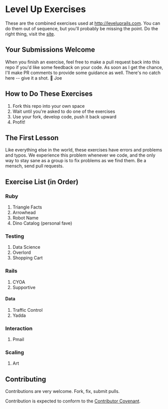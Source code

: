 # Level Up Exercises

These are the combined exercises used at http://leveluprails.com. You can do them out of sequence, but you'll probably be missing the point. Do the right thing, visit the [site](http://leveluprails.com).

## Your Submissions Welcome

When you finish an exercise, feel free to make a pull request back into this repo if you'd like some feedback on your code. As soon as I get the chance, I'll make PR comments to provide some guidance as well. There's no catch here -- give it a shot. 👊 Joe

## How to Do These Exercises

1. Fork this repo into your own space
2. Wait until you're asked to do one of the exercises
3. Use your fork, develop code, push it back upward
4. Profit!

## The First Lesson

Like everything else in the world, these exercises have errors and problems and typos. We experience this problem whenever we code, and the only way to stay sane as a group is to fix problems as we find them. Be a mensch, send pull requests.

## Exercise List (in Order)

### Ruby

1. Triangle Facts
2. Arrowhead
3. Robot Name
4. Dino Catalog (personal fave)

### Testing

1. Data Science
2. Overlord
3. Shopping Cart

### Rails

1. CYOA
2. Supportive

#### Data

1. Traffic Control
2. Yadda

### Interaction

1. Pmail

### Scaling

1. Art

## Contributing

Contributions are very welcome. Fork, fix, submit pulls.

Contribution is expected to conform to the [Contributor Covenant](https://github.com/jmmastey/level_up_exercises/blob/master/CODE_OF_CONDUCT.md).
